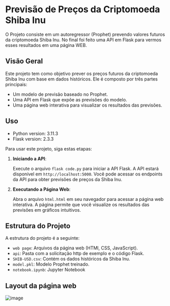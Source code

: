 # Previsão de Preços da Criptomoeda Shiba Inu

O Projeto consiste em um autoregressor (Prophet) prevendo valores futuros da criptomoeda Shiba Inu. No final foi feito uma API em Flask para vermos esses resultados em uma página WEB.

## Visão Geral

Este projeto tem como objetivo prever os preços futuros da criptomoeda Shiba Inu com base em dados históricos. Ele é composto por três partes principais:

- Um modelo de previsão baseado no Prophet.
- Uma API em Flask que expõe as previsões do modelo.
- Uma página web interativa para visualizar os resultados das previsões.

## Uso

- Python version: 3.11.3
- Flask version: 2.3.3

Para usar este projeto, siga estas etapas:

1. **Iniciando a API**:

   Execute o arquivo `flask code.py` para iniciar a API Flask. A API estará disponível em `http://localhost:5000`. Você pode acessar os endpoints da API para obter previsões de preços da Shiba Inu.

2. **Executando a Página Web**:

   Abra o arquivo `html.html` em seu navegador para acessar a página web interativa. A página permite que você visualize os resultados das previsões em gráficos intuitivos.

## Estrutura do Projeto

A estrutura do projeto é a seguinte:

- `web page`: Arquivos da página web (HTMl, CSS, JavaScript).
- `api`: Pasta com a solicitação http de exemplo e o código Flask.
- `SHIB-USD.csv`: Contém os dados históricos da Shiba Inu.
- `model.pkl`: Modelo Prophet treinado.
- `notebook.ipynb`: Jupyter Notebook

## Layout da página web

![image](https://github.com/guilhermegobbo/Shiba-Inu-Prediction/assets/136920721/7d2f4521-798f-43bd-86b1-c1f33395ebcc)

